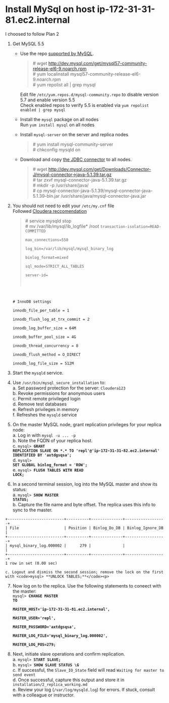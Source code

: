 # Install MySql on host ip-172-31-31-81.ec2.internal
I choosed to follow Plan 2

1. Get MySQL 5.5
    * Use the repo [supported by MySQL](http://dev.mysql.com/downloads/mysql/5.5.html#downloads).
		>\# wget http://dev.mysql.com/get/mysql57-community-release-el6-9.noarch.rpm  
		>\# yum localinstall mysql57-community-release-el6-9.noarch.rpm  
		>\# yum repolist all | grep mysql  

		Edit file <code>/etc/yum.repos.d/mysql-community.repo</code> to disable version 5.7 and enable version 5.5  
		Check enabled repos to verify 5.5 is enabled via <code>yum repolist enabled | grep mysql</code>  
    * Install the <code>mysql</code> package on all nodes  
		Run <code>yum install mysql</code> on all nodes
    * Install <code>mysql-server</code> on the server and replica nodes  
		>\# yum install mysql-community-server  
		>\# chkconfig mysqld on
    * Download and copy [the JDBC connector](https://dev.mysql.com/doc/connector-j/5.1/en/connector-j-binary-installation.html) to all nodes.  
    	>\# wget http://dev.mysql.com/get/Downloads/Connector-J/mysql-connector->java-5.1.39.tar.gz  
		>\# tar zxvf mysql-connector-java-5.1.39.tar.gz  
		>\# mkdir -p /usr/share/java/  
		>\# cp mysql-connector-java-5.1.39/mysql-connector-java-5.1.39-bin.jar /usr/share/java/mysql-connector-java.jar

2. You should not need to edit your <code>/etc/my.cnf</code> file  
	Followed [Cloudera reccomendation](http://www.cloudera.com/documentation/enterprise/latest/topics/cm_ig_mysql.html)  
	>\# service mysqld stop  
	>\# mv /var/lib/mysql/ib_logfile* /root
	<code>transaction-isolation=READ-COMMITTED  
	max_connections=550  
	log_bin=/var/lib/mysql/mysql_binary_log  
	binlog_format=mixed  
	sql_mode=STRICT_ALL_TABLES  
	server-id=<node>  
	  
	\# InnoDB settings  
	innodb_file_per_table = 1  
	innodb_flush_log_at_trx_commit = 2  
	innodb_log_buffer_size = 64M  
	innodb_buffer_pool_size = 4G  
	innodb_thread_concurrency = 8  
	innodb_flush_method = O_DIRECT  
	innodb_log_file_size = 512M
	</code> 
    
3. Start the <code>mysqld</code> service.
4. Use <code>/usr/bin/mysql_secure_installation</code> to:<br>
    a. Set password protection for the server: <code>Cloudera123</code><br>
    b. Revoke permissions for anonymous users<br>
    c. Permit remote privileged login<br>
    d. Remove test databases<br>
    e. Refresh privileges in memory<br>
    f. Refreshes the <code>mysqld</code> service<p>
5. On the master MySQL node, grant replication privileges for your replica node:<br>
    a. Log in with <code>mysql -u ... -p</code> <br>
    b. Note the FQDN of your replica host.<br>
    c. <code>mysql> **GRANT REPLICATION SLAVE ON \*.\* TO 'repl'@'ip-172-31-31-82.ec2.internal' IDENTIFIED BY 'axtdgsqsa';**</code><br>
    d. <code>mysql> **SET GLOBAL binlog_format = 'ROW';** </code><br>
    e. <code>mysql> **FLUSH TABLES WITH READ LOCK;</code>**<p>
6. In a second terminal session, log into the MySQL master and show its  status:<br>
    a. <code>mysql> **SHOW MASTER STATUS;**</code><br>
    b. Capture the file name and byte offset. The replica uses this info to sync to the master.<br>
```
+-------------------------+----------+--------------+------------------+
| File                    | Position | Binlog_Do_DB | Binlog_Ignore_DB |
+-------------------------+----------+--------------+------------------+
| mysql_binary_log.000002 |      279 |              |                  |
+-------------------------+----------+--------------+------------------+
1 row in set (0.00 sec)
```  
    c. Logout and dismiss the second session; remove the lock on the first with <code>mysql> **UNLOCK TABLES;**</code><p>
7. Now log on to the replica. Use the following statements to coneect with the master:<br>
    <code>mysql> **CHANGE MASTER TO**<br> **MASTER\_HOST='ip-172-31-31-81.ec2.internal',**<br> **MASTER\_USER='repl',**<br> **MASTER\_PASSWORD='axtdgsqsa',**<br> **MASTER\_LOG\_FILE='mysql\_binary\_log.000002',**<br> **MASTER\_LOG\_POS=279;**</code><p>
8. Next, initiate slave operations and confirm replication.<br>
    a. <code>mysql> **START SLAVE;**</code><br>
    b. <code>mysql> **SHOW SLAVE STATUS \G**</code><br>
    c. If successful, the <code>Slave_IO_State</code> field will read <code>Waiting for master to send event</code><br>
    d. Once successful, capture this output and store it in <code>installation/2_replica_working.md</code><br>
    e. Review your log (<code>/var/log/mysqld.log</code>) for errors. If stuck, consult with a colleague or instructor.<p>
